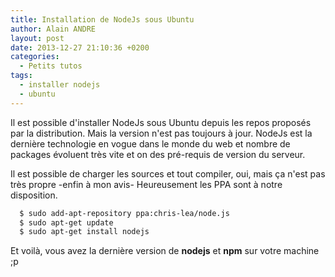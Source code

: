 ```yaml
---
title: Installation de NodeJs sous Ubuntu
author: Alain ANDRE
layout: post
date: 2013-12-27 21:10:36 +0200
categories:
  - Petits tutos
tags:
  - installer nodejs
  - ubuntu
---
```

Il est possible d'installer NodeJs sous Ubuntu depuis les repos proposés par la distribution. Mais la version n'est pas toujours à jour. NodeJs est la dernière technologie en vogue dans le monde du web et nombre de packages évoluent très vite et on des pré-requis de version du serveur.

Il est possible de charger les sources et tout compiler, oui, mais ça n'est pas très propre -enfin à mon avis- Heureusement les PPA sont à notre disposition.
```bash
  $ sudo add-apt-repository ppa:chris-lea/node.js
  $ sudo apt-get update
  $ sudo apt-get install nodejs
```

Et voilà, vous avez la dernière version de **nodejs** et **npm** sur votre machine ;p
